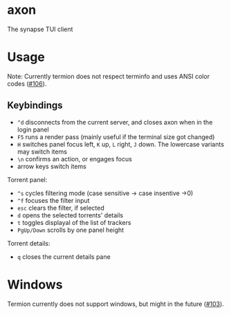 # axon
The synapse TUI client


# Usage
Note: Currently termion does not respect terminfo and uses ANSI color codes ([#106](https://github.com/ticki/termion/issues/106)).

## Keybindings
- `^d` disconnects from the current server, and closes axon when in the login panel
- `F5` runs a render pass (mainly useful if the terminal size got changed)
- `H` switches panel focus left, `K` up, `L` right, `J` down. The lowercase variants may switch items
- `\n` confirms an action, or engages focus
- arrow keys switch items

Torrent panel:
- `^s` cycles filtering mode (case sensitive -> case insentive ->0)
- `^f` focuses the filter input
- `esc` clears the filter, if selected
- `d` opens the selected torrents' details
- `t` toggles displayal of the list of trackers
- `PgUp/Down` scrolls by one panel height

Torrent details:
- `q` closes the current details pane

# Windows
Termion currently does not support windows, but might in the future ([#103](https://github.com/ticki/termion/issues/103)).
